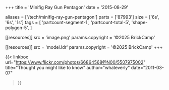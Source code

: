 +++
title = 'Minifig Ray Gun Pentagon'
date  = '2015-08-29'

aliases = ['/tech/minifig-ray-gun-pentagon']
parts = ['87993']
size  = ['6s', '6s', '1s']
tags  = [
  'partcount-segment-1',
  'partcount-total-5',
  'shape-polygon-5',
]

[[resources]]
src              = 'image.png'
params.copyright = '©2025 BrickCamp'

[[resources]]
src              = 'model.ldr'
params.copyright = '©2025 BrickCamp'
+++

{{< linkbox
    url="https://www.flickr.com/photos/66864568@N00/5507975002"
    title="Thought you might like to know"
    author="whateverly"
    date="2011-03-07"
>}}
